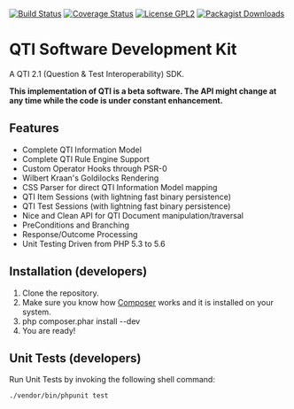 [![Build Status](https://travis-ci.org/oat-sa/qti-sdk.svg?branch=master)](https://travis-ci.org/oat-sa/qti-sdk)
[![Coverage Status](https://coveralls.io/repos/oat-sa/qti-sdk/badge.png)](https://coveralls.io/r/oat-sa/qti-sdk)
[![License GPL2](http://img.shields.io/badge/licence-gpl2-blue.svg)](http://www.gnu.org/licenses/gpl-2.0.html)
[![Packagist Downloads](http://img.shields.io/packagist/dt/qtism/qtism.svg)](https://packagist.org/packages/qtism/qtism)

# QTI Software Development Kit

A QTI 2.1 (Question &amp; Test Interoperability) SDK.

__This implementation of QTI is a beta software. The API might change at any time while the code is under constant enhancement.__

## Features

* Complete QTI Information Model
* Complete QTI Rule Engine Support
* Custom Operator Hooks through PSR-0
* Wilbert Kraan's Goldilocks Rendering
* CSS Parser for direct QTI Information Model mapping
* QTI Item Sessions (with lightning fast binary persistence)
* QTI Test Sessions (with lightning fast binary persistence)
* Nice and Clean API for QTI Document manipulation/traversal
* PreConditions and Branching
* Response/Outcome Processing
* Unit Testing Driven from PHP 5.3 to 5.6

## Installation (developers)

1. Clone the repository.
2. Make sure you know how [Composer](https://getcomposer.org/download/) works and it is installed on your system.
3. php composer.phar install --dev
4. You are ready!

## Unit Tests (developers)

Run Unit Tests by invoking the following shell command:

```shell
./vendor/bin/phpunit test
```